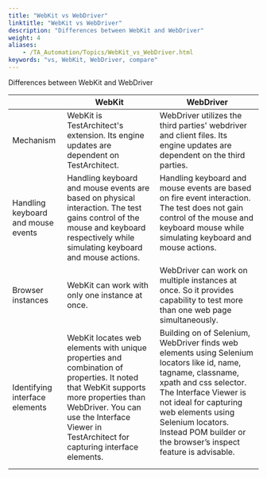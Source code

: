 ```yaml
--- 
title: "WebKit vs WebDriver"
linktitle: "WebKit vs WebDriver"
description: "Differences between WebKit and WebDriver"
weight: 4
aliases: 
    - /TA_Automation/Topics/WebKit_vs_WebDriver.html
keywords: "vs, WebKit, WebDriver, compare"
---
```


Differences between WebKit and WebDriver

| |WebKit|WebDriver|
|--|------|---------|
|Mechanism|WebKit is TestArchitect's extension. Its engine updates are dependent on TestArchitect.|WebDriver utilizes the third parties' webdriver and client files. Its engine updates are dependent on the third parties.|
|Handling keyboard and mouse events|Handling keyboard and mouse events are based on physical interaction. The test gains control of the mouse and keyboard respectively while simulating keyboard and mouse actions.|Handling keyboard and mouse events are based on fire event interaction. The test does not gain control of the mouse and keyboard mouse while simulating keyboard and mouse actions.<br><br>|<br>
|Browser instances|WebKit can work with only one instance at once.|WebDriver can work on multiple instances at once. So it provides capability to test more than one web page simultaneously.|
|Identifying interface elements|WebKit locates web elements with unique properties and combination of properties. It noted that WebKit supports more properties than WebDriver. You can use the Interface Viewer in TestArchitect for capturing interface elements.|Building on of Selenium, WebDriver finds web elements using Selenium locators like id, name, tagname, classname, xpath and css selector. The Interface Viewer is not ideal for capturing web elements using Selenium locators. Instead POM builder or the browser’s inspect feature is advisable.<br><br>|<br>



